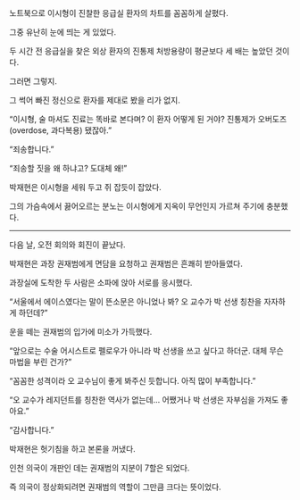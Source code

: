 노트북으로 이시형이 진찰한 응급실 환자의 차트를 꼼꼼하게 살폈다.

그중 유난히 눈에 띄는 게 있었다.

두 시간 전 응급실을 찾은 외상 환자의 진통제 처방용량이 평균보다 세 배는 높았던 것이다.

그러면 그렇지.

그 썩어 빠진 정신으로 환자를 제대로 봤을 리가 없지.

“이시형, 술 마셔도 진료는 똑바로 본다며? 이 환자 어떻게 된 거야? 진통제가 오버도즈(overdose, 과다복용) 됐잖아.”

“죄송합니다.”

“죄송할 짓을 왜 하냐고? 도대체 왜!”

박재현은 이시형을 세워 두고 쥐 잡듯이 잡았다.

그의 가슴속에서 끓어오르는 분노는 이시형에게 지옥이 무언인지 가르쳐 주기에 충분했다.

* * *

다음 날, 오전 회의와 회진이 끝났다.

박재현은 과장 권재범에게 면담을 요청하고 권재범은 흔쾌히 받아들였다.

과장실에 도착한 두 사람은 소파에 앉아 서로를 응시했다.

“서울에서 에이스였다는 말이 뜬소문은 아니었나 봐? 오 교수가 박 선생 칭찬을 자자하게 하던데?”

운을 떼는 권재범의 입가에 미소가 가득했다.

“앞으로는 수술 어시스트로 펠로우가 아니라 박 선생을 쓰고 싶다고 하더군. 대체 무슨 마법을 부린 건가?”

“꼼꼼한 성격이라 오 교수님이 좋게 봐주신 듯합니다. 아직 많이 부족합니다.”

“오 교수가 레지던트를 칭찬한 역사가 없는데… 어쨌거나 박 선생은 자부심을 가져도 좋아요.”

“감사합니다.”

박재현은 헛기침을 하고 본론을 꺼냈다.

인천 의국이 개판인 데는 권재범의 지분이 7할은 되었다.

즉 의국이 정상화되려면 권재범의 역할이 그만큼 크다는 뜻이었다.